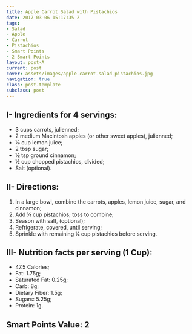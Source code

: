 ```yaml
---
title: Apple Carrot Salad with Pistachios
date: 2017-03-06 15:17:35 Z
tags:
- Salad
- Apple
- Carrot
- Pistachios
- Smart Points
- 2 Smart Points
layout: post-A
current: post
cover: assets/images/apple-carrot-salad-pistachios.jpg
navigation: true
class: post-template
subclass: post
---
```


## I- Ingredients for 4 servings:
* 3 cups carrots, julienned;
* 2 medium Macintosh apples (or other sweet apples), julienned;
* ⅛ cup lemon juice;
* 2 tbsp sugar;
* ½ tsp ground cinnamon;
* ½ cup chopped pistachios, divided;
* Salt (optional).

## II- Directions:
1. In a large bowl, combine the carrots, apples, lemon juice, sugar, and cinnamon;
1. Add ¼ cup pistachios; toss to combine;
1. Season with salt, (optional);
1. Refrigerate, covered, until serving;
1. Sprinkle with remaining ¼ cup pistachios before serving.

## III- Nutrition facts per serving (1 Cup):
* 47.5 Calories;
* Fat: 1.75g;
* Saturated Fat: 0.25g;
* Carb: 8g;
* Dietary Fiber: 1.5g;
* Sugars: 5.25g;
* Protein: 1g.

## Smart Points Value: 2
